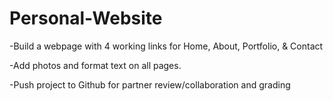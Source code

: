 # Personal-Website

-Build a webpage with 4 working links for Home, About, Portfolio, & Contact 

-Add photos and format text on all pages.

-Push project to Github for partner review/collaboration and grading
